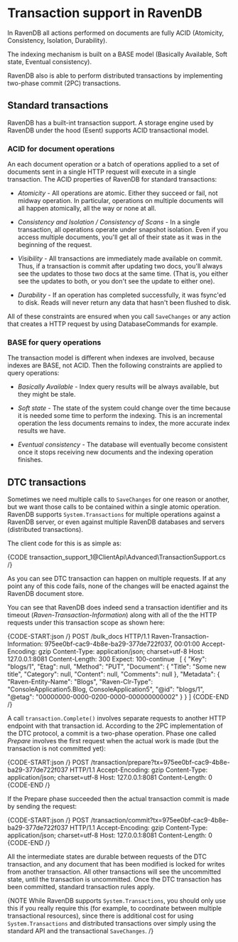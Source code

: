 ﻿# Transaction support in RavenDB

In RavenDB all actions performed on documents are fully ACID (Atomicity, Consistency, Isolation, Durability). 

The indexing mechanism is built on a BASE model (Basically Available, Soft state, Eventual consistency).

RavenDB also is able to perform distributed transactions by implementing two-phase commit (2PC) transactions.

## Standard transactions

RavenDB has a built-int transaction support. A storage engine used by RavenDB under the hood (Esent) supports ACID transactional model. 

### ACID for document operations

An each document operation or a batch of operations applied to a set of documents sent in a single HTTP request will execute in a single transaction. The ACID properties of RavenDB for standard transactions:

* _Atomicity_  - All operations are atomic. Either they succeed or fail, not midway operation. In particular, operations on multiple documents will all happen atomically, all the way or none at all.

* _Consistency and Isolation / Consistency of Scans_ - In a single transaction, all operations operate under snapshot isolation. Even if you access multiple documents, you'll get all of their state as it was in the beginning of the request.

* _Visibility_ - All transactions are immediately made available on commit. Thus, if a transaction is commit after updating two docs, you'll always see the updates to those two docs at the same time. (That is, you either see the updates to both, or you don't see the update to either one).

* _Durability_ - If an operation has completed successfully, it was fsync'ed to disk. Reads will never return any data that hasn't been flushed to disk.

All of these constraints are ensured when you call `SaveChanges` or any action that creates a HTTP request by using DatabaseCommands for example.

### BASE for query operations

The transaction model is different when indexes are involved, because indexes are BASE, not ACID. Then the following constraints are applied to query operations:

* _Basically Available_ - Index query results will be always available, but they might be stale.

* _Soft state_ - The state of the system could change over the time because it is needed some time to perform the indexing. This is an incremental operation the less documents remains to index, the more accurate index results we have.

* _Eventual consistency_ - The database will eventually become consistent once it stops receiving new documents and the indexing operation finishes.

## DTC transactions

Sometimes we need multiple calls to `SaveChanges` for one reason or another, but we want those calls to be contained within a single atomic operation. 
RavenDB supports `System.Transactions` for multiple operations against a RavenDB server, or even against multiple RavenDB databases and servers (distributed transactions).

The client code for this is as simple as:

{CODE transaction_support_1@ClientApi\Advanced\TransactionSupport.cs /}
	
As you can see DTC transaction can happen on multiple requests. If at any point any of this code fails, none of the changes will be enacted against the RavenDB document store. 

You can see that RavenDB does indeed send a transaction identifier and its timeout (<em>Raven-Transaction-Information</em>) along with all of the the HTTP requests under this transaction scope as shown here:

{CODE-START:json /}
    POST /bulk_docs HTTP/1.1
    Raven-Transaction-Information: 975ee0bf-cac9-4b8e-ba29-377de722f037, 00:01:00
    Accept-Encoding: gzip
    Content-Type: application/json; charset=utf-8
    Host: 127.0.0.1:8081
    Content-Length: 300
    Expect: 100-continue
&nbsp;
    [
      {
        "Key": "blogs/1",
        "Etag": null,
        "Method": "PUT",
        "Document": {
          "Title": "Some new title",
          "Category": null,
          "Content": null,
          "Comments": null
        },
        "Metadata": {
          "Raven-Entity-Name": "Blogs",
          "Raven-Clr-Type": "ConsoleApplication5.Blog, ConsoleApplication5",
          "@id": "blogs/1",
          "@etag": "00000000-0000-0200-0000-000000000002"
        }
      }
    ]
{CODE-END /}

A call `transaction.Complete()` involves separate requests to another HTTP endpoint with that transaction id. According to the 2PC implementation of the DTC protocol, a commit is a two-phase operation. 
Phase one called _Prepare_ involves the first request when the actual work is made (but the transaction is not committed yet):

{CODE-START:json /}
	POST /transaction/prepare?tx=975ee0bf-cac9-4b8e-ba29-377de722f037 HTTP/1.1
	Accept-Encoding: gzip
	Content-Type: application/json; charset=utf-8
	Host: 127.0.0.1:8081
	Content-Length: 0
{CODE-END /}

If the Prepare phase succeeded then the actual transaction commit is made by sending the request:

{CODE-START:json /}
	POST /transaction/commit?tx=975ee0bf-cac9-4b8e-ba29-377de722f037 HTTP/1.1
	Accept-Encoding: gzip
	Content-Type: application/json; charset=utf-8
	Host: 127.0.0.1:8081
	Content-Length: 0
{CODE-END /}

All the intermediate states are durable between requests of the DTC transaction, and any document that has been modified is locked for writes from another transaction. All other transactions will see the uncommitted state, until the transaction is uncommitted. Once the DTC transaction has been committed, standard transaction rules apply.

{NOTE While RavenDB supports `System.Transactions`, you should only use this if you really require this (for example, to coordinate between multiple transactional resources), since there is additional cost for using `System.Transactions` and distributed transactions over simply using the standard API and the transactional `SaveChanges`. /}
